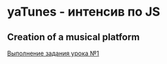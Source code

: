 # yaTunes - интенсив по JS
## Creation of a musical platform 
[Выполнение задания урока №1](https://iguides.github.io/yaTunes/index.html "Подключение модулей")
